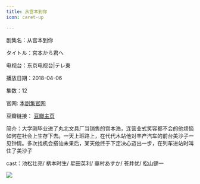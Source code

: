 ```yaml
---
title: 从宫本到你
icon: caret-up

---
```


剧集名：从宫本到你

タイトル：宮本から君へ

电视台：东京电视台|テレ東

播放日期：2018-04-06

集数：12

官网: [本剧集官网](https://www.tv-tokyo.co.jp/miyamoto_kimi/)

豆瓣链接： [豆瓣主页](https://movie.douban.com/subject/30162213/)


简介：大学刚毕业进了丸北文具厂当销售的宫本浩，连营业式笑容都不会的他烦恼如何在社会上生存下去。一天上班路上，在代代木站他对丰产汽车的前台美沙子一见钟情。多次找机会搭讪未果后，某天他终于下定决心迈出一步，在列车进站时叫住了美沙子

cast：池松壮亮/ 柄本时生/ 星田英利/ 華村あすか/ 苍井优/ 松山健一

![](https://listpic.tsgsanjiao.com/2018/2018cgbdn.jpg)